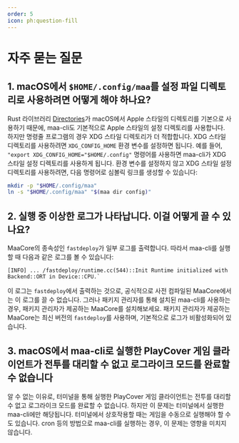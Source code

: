 ```yaml
---
order: 5
icon: ph:question-fill
---
```


# 자주 묻는 질문

## 1. macOS에서 `$HOME/.config/maa`를 설정 파일 디렉토리로 사용하려면 어떻게 해야 하나요?

Rust 라이브러리 [Directories](https://github.com/dirs-dev/directories-rs/)가 macOS에서 Apple 스타일의 디렉토리를 기본으로 사용하기 때문에, maa-cli도 기본적으로 Apple 스타일의 설정 디렉토리를 사용합니다. 하지만 명령줄 프로그램의 경우 XDG 스타일 디렉토리가 더 적합합니다. XDG 스타일 디렉토리를 사용하려면 `XDG_CONFIG_HOME` 환경 변수를 설정하면 됩니다. 예를 들어, `"export XDG_CONFIG_HOME="$HOME/.config"` 명령어를 사용하면 maa-cli가 XDG 스타일 설정 디렉토리를 사용하게 됩니다. 환경 변수를 설정하지 않고 XDG 스타일 설정 디렉토리를 사용하려면, 다음 명령어로 심볼릭 링크를 생성할 수 있습니다:

```bash
mkdir -p "$HOME/.config/maa"
ln -s "$HOME/.config/maa" "$(maa dir config)"
```

## 2. 실행 중 이상한 로그가 나타납니다. 이걸 어떻게 끌 수 있나요?

MaaCore의 종속성인 `fastdeploy`가 일부 로그를 출력합니다. 따라서 maa-cli를 실행할 때 다음과 같은 로그를 볼 수 있습니다:

```plaintext
[INFO] ... /fastdeploy/runtime.cc(544)::Init Runtime initialized with Backend::ORT in Device::CPU.`
```

이 로그는 `fastdeploy`에서 출력하는 것으로, 공식적으로 사전 컴파일된 MaaCore에서는 이 로그를 끌 수 없습니다. 그러나 패키지 관리자를 통해 설치된 maa-cli를 사용하는 경우, 패키지 관리자가 제공하는 MaaCore를 설치해보세요. 패키지 관리자가 제공하는 MaaCore는 최신 버전의 `fastdeploy`를 사용하며, 기본적으로 로그가 비활성화되어 있습니다.

## 3. macOS에서 maa-cli로 실행한 PlayCover 게임 클라이언트가 전투를 대리할 수 없고 로그라이크 모드를 완료할 수 없습니다

알 수 없는 이유로, 터미널을 통해 실행한 PlayCover 게임 클라이언트는 전투를 대리할 수 없고 로그라이크 모드를 완료할 수 없습니다. 하지만 이 문제는 터미널에서 실행한 maa-cli에만 해당됩니다. 터미널에서 상호작용할 때는 게임을 수동으로 실행해야 할 수도 있습니다. cron 등의 방법으로 maa-cli를 실행하는 경우, 이 문제는 영향을 미치지 않습니다.

<!-- markdownlint-disable-file MD013 -->
